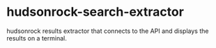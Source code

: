 # hudsonrock-search-extractor
hudsonrock results extractor that connects to the API and displays the results on a terminal.

